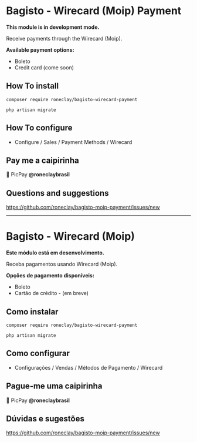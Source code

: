 # Bagisto - Wirecard (Moip) Payment
**This module is in development mode.**

Receive payments through the Wirecard (Moip). 

**Available payment options:**
* Boleto
* Credit card (come soon)

## How To install
`composer require roneclay/bagisto-wirecard-payment`

`php artisan migrate`

## How To configure
* Configure / Sales / Payment Methods / Wirecard 

## Pay me a caipirinha
:tropical_drink: PicPay **@roneclaybrasil**

## Questions and suggestions
https://github.com/roneclay/bagisto-moip-payment/issues/new

**********************************************************

# Bagisto - Wirecard (Moip)
**Este módulo está em desenvolvimento.**

Receba pagamentos usando Wirecard (Moip). 

**Opções de pagamento disponíveis:**
* Boleto
* Cartão de crédito - (em breve)

## Como instalar
`composer require roneclay/bagisto-wirecard-payment`

`php artisan migrate`

## Como configurar
* Configurações / Vendas / Métodos de Pagamento / Wirecard 

## Pague-me uma caipirinha
:tropical_drink: PicPay **@roneclaybrasil**

## Dúvidas e sugestões
https://github.com/roneclay/bagisto-moip-payment/issues/new

